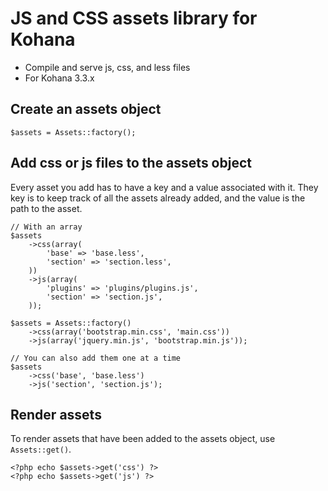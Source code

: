 # JS and CSS assets library for Kohana

- Compile and serve js, css, and less files
- For Kohana 3.3.x

## Create an assets object

```
$assets = Assets::factory();
```

## Add css or js files to the assets object

Every asset you add has to have a key and a value associated with it. They key is to keep track of all the assets already added, and the value is the path to the asset.

```
// With an array
$assets
	->css(array(
		'base' => 'base.less',
		'section' => 'section.less',
	))
	->js(array(
		'plugins' => 'plugins/plugins.js',
		'section' => 'section.js',
	));

$assets = Assets::factory()
	->css(array('bootstrap.min.css', 'main.css'))
	->js(array('jquery.min.js', 'bootstrap.min.js'));

// You can also add them one at a time
$assets
	->css('base', 'base.less')
	->js('section', 'section.js');

```

## Render assets

To render assets that have been added to the assets object, use `Assets::get()`.

```
<?php echo $assets->get('css') ?>
<?php echo $assets->get('js') ?>
```